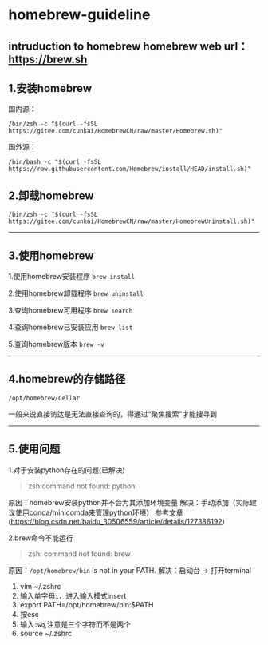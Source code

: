 # homebrew-guideline
intruduction to homebrew
homebrew web url：https://brew.sh
---
## 1.安装homebrew

国内源：
```
/bin/zsh -c "$(curl -fsSL https://gitee.com/cunkai/HomebrewCN/raw/master/Homebrew.sh)"
```
国外源：
```
/bin/bash -c "$(curl -fsSL https://raw.githubusercontent.com/Homebrew/install/HEAD/install.sh)"
```

## 2.卸载homebrew
```
/bin/zsh -c "$(curl -fsSL https://gitee.com/cunkai/HomebrewCN/raw/master/HomebrewUninstall.sh)"
```
---
## 3.使用homebrew

1.使用homebrew安装程序
`brew install`

2.使用homebrew卸载程序
`brew uninstall`

3.查询homebrew可用程序
`brew search`

4.查询homebrew已安装应用
`brew list`

5.查询homebrew版本
`brew -v`

---
## 4.homebrew的存储路径
`/opt/homebrew/Cellar`

一般来说直接访达是无法直接查询的，得通过“聚焦搜索”才能搜寻到

---
## 5.使用问题
1.对于安装python存在的问题(已解决)
> zsh:command not found: python

原因：homebrew安装python并不会为其添加环境变量
解决：手动添加（实际建议使用conda/minicomda来管理python环境）
参考文章(https://blog.csdn.net/baidu_30506559/article/details/127386192)

2.brew命令不能运行
> zsh: command not found: brew

原因：`/opt/homebrew/bin` is not in your PATH.
解决：启动台 -> 打开terminal
1. vim ~/.zshrc
2. 输入单字母`i`，进入输入模式insert
3. export PATH=/opt/homebrew/bin:$PATH
4. 按esc
5. 输入`:wq`,注意是三个字符而不是两个
6.  source ~/.zshrc
